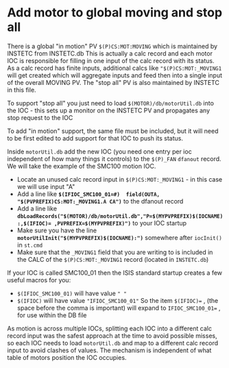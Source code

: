 # Add motor to global moving and stop all

There is a global "in motion" PV `$(P)CS:MOT:MOVING` which is maintained by INSTETC from INSTETC.db This is actually a calc record and each motor IOC is responsible for filling in one input of the calc record with its status. As a calc record has finite inputs, additional calcs like `"$(P)CS:MOT:_MOVING1` will get created which will aggregate inputs and feed then into a single input of the overall MOVING PV. The "stop all" PV is also maintained by INSTETC in this file.

To support "stop all" you just need to load `$(MOTOR)/db/motorUtil.db` into the IOC - this sets up a monitor on the INSTETC PV and propagates any stop request to the IOC

To add "in motion" support, the same file must be included, but it will need to be first edited to add support for that IOC to push its status.

Inside `motorUtil.db` add the new IOC (you need one entry per ioc independent of how many things it controls) to the `$(P)_FAN` `dfanout` record. We will take the example of the SMC100 motion IOC.

* Locate an unused calc record input in `$(P)CS:MOT:_MOVING1` - in this case we will use input "A" 
* Add a line like **`$(IFIOC_SMC100_01=#)  field(OUTA, "$(PVPREFIX)CS:MOT:_MOVING1.A CA")`**   to the dfanout record
* Add a line like     **`dbLoadRecords("$(MOTOR)/db/motorUtil.db","P=$(MYPVPREFIX)$(IOCNAME):,$(IFIOC)= ,PVPREFIX=$(MYPVPREFIX)")`**    to your IOC startup
* Make sure you have the line    **`motorUtilInit("$(MYPVPREFIX)$(IOCNAME):")`** somewhere after `iocInit()` in `st.cmd`
* Make sure that the `_MOVING1` field that you are writing to is included in the CALC of the `$(P)CS:MOT:_MOVING1` record (located in `INSTETC.db`)

If your IOC is called SMC100_01 then the ISIS standard startup creates a few useful macros for you: 
* `$(IFIOC_SMC100_01)` will have value `" "`
* `$(IFIOC)` will have value `"IFIOC_SMC100_01"`
So the item   `$(IFIOC)=` , (the space before the comma is important) will expand to   `IFIOC_SMC100_01=` ,  for use within the DB file
 
As motion is across multiple IOCs, splitting each IOC into a different calc record input was the safest approach at the time to avoid possible misses, so each IOC needs to load `motorUtil.db` and map to a different calc record input to avoid clashes of values. The mechanism is independent of what table of motors position the IOC occupies. 
